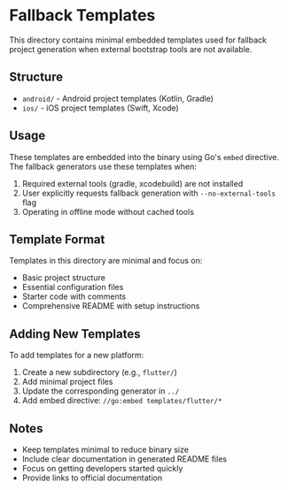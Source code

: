# Fallback Templates

This directory contains minimal embedded templates used for fallback project generation when external bootstrap tools are not available.

## Structure

- `android/` - Android project templates (Kotlin, Gradle)
- `ios/` - iOS project templates (Swift, Xcode)

## Usage

These templates are embedded into the binary using Go's `embed` directive. The fallback generators use these templates when:

1. Required external tools (gradle, xcodebuild) are not installed
2. User explicitly requests fallback generation with `--no-external-tools` flag
3. Operating in offline mode without cached tools

## Template Format

Templates in this directory are minimal and focus on:

- Basic project structure
- Essential configuration files
- Starter code with comments
- Comprehensive README with setup instructions

## Adding New Templates

To add templates for a new platform:

1. Create a new subdirectory (e.g., `flutter/`)
2. Add minimal project files
3. Update the corresponding generator in `../`
4. Add embed directive: `//go:embed templates/flutter/*`

## Notes

- Keep templates minimal to reduce binary size
- Include clear documentation in generated README files
- Focus on getting developers started quickly
- Provide links to official documentation
